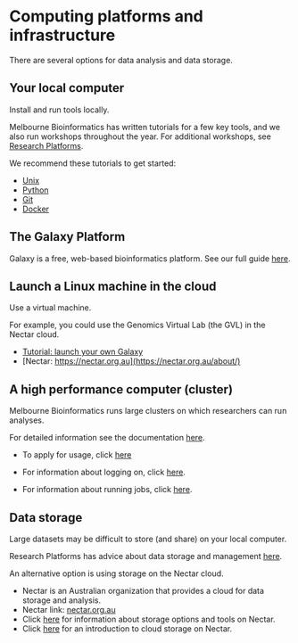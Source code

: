 # Computing platforms and infrastructure

There are several options for data analysis and data storage. 


## Your local computer

Install and run tools locally. 

Melbourne Bioinformatics has written tutorials for a few key tools, and we also run workshops throughout the year. For additional workshops, see [Research Platforms](http://research.unimelb.edu.au/infrastructure/research-platform-services#training).

We recommend these tutorials to get started: 

- [Unix](../tutorials/unix/index.md)
- [Python](../tutorials/python_overview/python_overview.md)
- [Git](../tutorials/using_git/Using_Git.md)
- [Docker](../tutorials/docker/docker.md)


## The Galaxy Platform 

Galaxy is a free, web-based bioinformatics platform. See our full guide [here](galaxy.md). 


## Launch a Linux machine in the cloud

Use a virtual machine. 

For example, you could use the Genomics Virtual Lab (the GVL) in the Nectar cloud. 

- [Tutorial: launch your own Galaxy](../tutorials/gvl_launch/gvl_launch.md)
- [Nectar: https://nectar.org.au](https://nectar.org.au/about/)


## A high performance computer (cluster)

Melbourne Bioinformatics runs large clusters on which researchers can run analyses. 

For detailed information see the documentation [here](https://www.melbournebioinformatics.org.au/documentation/). 

- To apply for usage, click [here](https://www.melbournebioinformatics.org.au/documentation/help/faq/)


- For information about logging on, click [here](https://www.melbournebioinformatics.org.au/documentation/fundamentals/connecting/).

- For information about running jobs, click [here](https://www.melbournebioinformatics.org.au/documentation/running_jobs/scheduling/). 


## Data storage

Large datasets may be difficult to store (and share) on your local computer. 

Research Platforms has advice about data storage and management [here](https://research.unimelb.edu.au/infrastructure/research-platform-services/services/data-storage-management).

An alternative option is using storage on the Nectar cloud. 

- Nectar is an Australian organization that provides a cloud for data storage and analysis. 
- Nectar link: [nectar.org.au](https://nectar.org.au/about/)
- Click [here](https://support.ehelp.edu.au/support/solutions/6000134520) for information about storage options and tools on Nectar. 
- Click [here](https://support.ehelp.edu.au/support/solutions/articles/6000055382-introduction-to-cloud-storage) for an introduction to cloud storage on Nectar. 

<!-- not including GenomeSpace until it has been fully tested 

- GenomeSpace is a web interface that provides links between data storage and platforms: [GenomeSpace tutorial](../tutorials/genomespace/genomespace.md).
 --> 













